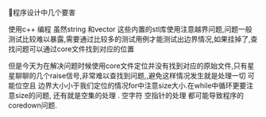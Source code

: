 程序设计中几个要害


使用c++ 编程  虽然string  和vector 这些内置的stl库使用注意越界问题,问题一般测试比较难以暴露,需要通过比较多的测试用例才能测试出边界情况,如果挂掉了,查找问题可以通过core文件找到对应的位置

但是今天为在解决问题时候使用core文件定位并没有找到对应的原始文件,只有星星聊聊的几个raise信号,非常难以查找到问题,,避免这样情况发生就是处理一切 可能位空且 边界大小小于我们定位的情况for中注意size大小.在while中循环更要注意size的问题,  还有就是空集的处理 .  空字符 空指针的处理 都可能导致程序的coredown问题.